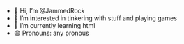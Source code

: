 - 👋 Hi, I’m @JammedRock
- 👀 I’m interested in tinkering with stuff and playing games
- 🌱 I’m currently learning html
- 😄 Pronouns: any pronous 

<!---
JammedRock/JammedRock is a ✨ special ✨ repository because its `README.md` (this file) appears on your GitHub profile.
You can click the Preview link to take a look at your changes.
--->
